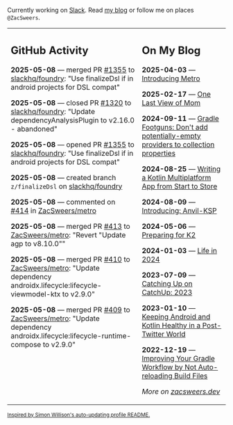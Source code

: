 Currently working on [Slack](https://slack.com/). Read [my blog](https://zacsweers.dev/) or follow me on places `@ZacSweers`.

<table><tr><td valign="top" width="60%">

## GitHub Activity
<!-- githubActivity starts -->
**2025-05-08** — merged PR [#1355](https://github.com/slackhq/foundry/pull/1355) to [slackhq/foundry](https://github.com/slackhq/foundry): "Use finalizeDsl if in android projects for DSL compat"

**2025-05-08** — closed PR [#1320](https://github.com/slackhq/foundry/pull/1320) to [slackhq/foundry](https://github.com/slackhq/foundry): "Update dependencyAnalysisPlugin to v2.16.0 - abandoned"

**2025-05-08** — opened PR [#1355](https://github.com/slackhq/foundry/pull/1355) to [slackhq/foundry](https://github.com/slackhq/foundry): "Use finalizeDsl if in android projects for DSL compat"

**2025-05-08** — created branch `z/finalizeDsl` on [slackhq/foundry](https://github.com/slackhq/foundry)

**2025-05-08** — commented on [#414](https://github.com/ZacSweers/metro/pull/414#issuecomment-2864014110) in [ZacSweers/metro](https://github.com/ZacSweers/metro)

**2025-05-08** — merged PR [#413](https://github.com/ZacSweers/metro/pull/413) to [ZacSweers/metro](https://github.com/ZacSweers/metro): "Revert "Update agp to v8.10.0""

**2025-05-08** — merged PR [#410](https://github.com/ZacSweers/metro/pull/410) to [ZacSweers/metro](https://github.com/ZacSweers/metro): "Update dependency androidx.lifecycle:lifecycle-viewmodel-ktx to v2.9.0"

**2025-05-08** — merged PR [#409](https://github.com/ZacSweers/metro/pull/409) to [ZacSweers/metro](https://github.com/ZacSweers/metro): "Update dependency androidx.lifecycle:lifecycle-runtime-compose to v2.9.0"
<!-- githubActivity ends -->
</td><td valign="top" width="40%">

## On My Blog
<!-- blog starts -->
**2025-04-03** — [Introducing Metro](https://www.zacsweers.dev/introducing-metro/)

**2025-02-17** — [One Last View of Mom](https://www.zacsweers.dev/one-last-view-of-mom/)

**2024-09-11** — [Gradle Footguns: Don't add potentially-empty providers to collection properties](https://www.zacsweers.dev/gradle-footgun-adding-empty-providers-to-collection-properties/)

**2024-08-25** — [Writing a Kotlin Multiplatform App from Start to Store](https://www.zacsweers.dev/writing-a-kotlin-multiplatform-app-from-start-to-store/)

**2024-08-09** — [Introducing: Anvil-KSP](https://www.zacsweers.dev/introducing-anvil-ksp/)

**2024-05-06** — [Preparing for K2](https://www.zacsweers.dev/preparing-for-k2/)

**2024-01-03** — [Life in 2024](https://www.zacsweers.dev/life-in-2024/)

**2023-07-09** — [Catching Up on CatchUp: 2023](https://www.zacsweers.dev/catching-up-on-catchup-2023/)

**2023-01-10** — [Keeping Android and Kotlin Healthy in a Post-Twitter World](https://www.zacsweers.dev/keeping-android-healthy/)

**2022-12-19** — [Improving Your Gradle Workflow by Not Auto-reloading Build Files](https://www.zacsweers.dev/improving-your-workflow-by-not-auto-reloading-build-files/)
<!-- blog ends -->
_More on [zacsweers.dev](https://zacsweers.dev/)_
</td></tr></table>

<sub><a href="https://simonwillison.net/2020/Jul/10/self-updating-profile-readme/">Inspired by Simon Willison's auto-updating profile README.</a></sub>